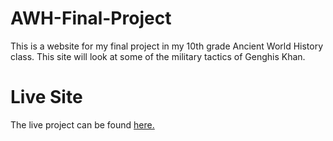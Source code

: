# AWH-Final-Project
This is a website for my final project in my 10th grade Ancient World History class. This site will look at some of the military tactics of Genghis Khan.

# Live Site
The live project can be found [here.](https://landonlloyd.github.io/AWH-Final-Project/)
